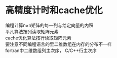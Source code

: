 # 高精度计时和cache优化
编程计算n×n矩阵的每一列与给定向量的内积  
平凡算法按列读取矩阵元素  
cache优化算法按行读取矩阵元素  
要注意不同编程语言的里二维数组在内存的分布不一样  
fortran中二维数组列主次序， C/C++行主次序

